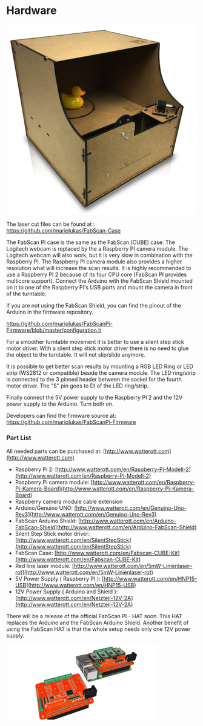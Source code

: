 # Hardware

<img width="500" src="images/FabScanCube.jpg">

The laser cut files can be found at : <a href="https://github.com/mariolukas/FabScan-Case">https://github.com/mariolukas/FabScan-Case</a>


The FabScan PI case is the same as the FabScan (CUBE) case. The Logitech webcam is replaced by the a Raspberry PI
camera module. The Logitech webcam will also work, but it is very slow in combination with the Raspberry PI. 
The Raspberry PI camera module also provides a higher resolution what will increase the scan results. It is highly 
recommended to use a Raspberry PI 2 because of its four CPU core (FabScan PI provides multicore support). 
Connect the Arduino with the FabScan Shield mounted on it to one of the Raspberry Pi's USB ports and mount the camera 
in front of the turntable. 

If you are not using the FabScan Shield, you can find the pinout of the Arduino in the firmware repository.

https://github.com/mariolukas/FabScanPi-Firmware/blob/master/configuration.h

For a smoother turntable movement it is better to use a silent step stick motor driver. With a silent step stick 
motor driver there is no need to glue the object to the turntable. It will not slip/slide anymore.

It is possible to get better scan results by mounting a RGB LED Ring or LED strip (WS2812 or compatible) beside the 
camera module. The LED ring/strip is connected to the 3 pinned header between the sockel for the fourth motor driver.
The "S" pin goes to DI of the LED ring/strip.

Finally connect the 5V power supply to the Raspberry PI 2 and the 12V power supply to the Arduino. Turn both on.

Developers can find the firmware source at: <a href="https://github.com/mariolukas/FabScan-Case">https://github.com/mariolukas/FabScanPi-Firmware</a>

### Part List ###

All needed parts can be purchased at: [http://www.watterott.com](http://www.watterott.com)

* Raspberry Pi 2: [http://www.watterott.com/en/Raspberry-Pi-Modell-2](http://www.watterott.com/en/Raspberry-Pi-Modell-2)
* Raspberry Pi camera module: [http://www.watterott.com/en/Raspberry-Pi-Kamera-Board](http://www.watterott.com/en/Raspberry-Pi-Kamera-Board)
* Raspberry camera module cable extension
* Arduino/Genuino UNO: [http://www.watterott.com/en/Genuino-Uno-Rev3](http://www.watterott.com/en/Genuino-Uno-Rev3)
* FabScan Arduino Shield: [http://www.watterott.com/en/Arduino-FabScan-Shield](http://www.watterott.com/en/Arduino-FabScan-Shield)
* Silent Step Stick motor driver: [http://www.watterott.com/en/SilentStepStick](http://www.watterott.com/en/SilentStepStick)
* FabScan Case: [http://www.watterott.com/en/Fabscan-CUBE-Kit](http://www.watterott.com/en/Fabscan-CUBE-Kit)
* Red line laser module: [http://www.watterott.com/en/5mW-Linienlaser-rot](http://www.watterott.com/en/5mW-Linienlaser-rot)
* 5V Power Supply ( Raspberry PI ): [http://www.watterott.com/en/HNP15-USB](http://www.watterott.com/en/HNP15-USB)
* 12V Power Supply ( Arduino and Shield ): [http://www.watterott.com/en/Netzteil-12V-2A](http://www.watterott.com/en/Netzteil-12V-2A)

There will be a release of the official FabScan PI - HAT soon. This HAT replaces the Arduino and the FabScan Arduino 
Shield. Another benefit of using the FabScan HAT is that the whole setup needs only one 12V power supply. 


<img src="images/fabscanpi-hat.jpg" width="400" height="200">

